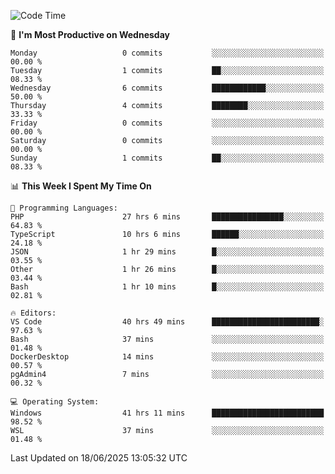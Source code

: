 <!--START_SECTION:waka-->
![Code Time](http://img.shields.io/badge/Code%20Time-5%2C111%20hrs%2058%20mins-blue)

📅 **I'm Most Productive on Wednesday** 

```text
Monday                   0 commits           ░░░░░░░░░░░░░░░░░░░░░░░░░   00.00 % 
Tuesday                  1 commits           ██░░░░░░░░░░░░░░░░░░░░░░░   08.33 % 
Wednesday                6 commits           ████████████░░░░░░░░░░░░░   50.00 % 
Thursday                 4 commits           ████████░░░░░░░░░░░░░░░░░   33.33 % 
Friday                   0 commits           ░░░░░░░░░░░░░░░░░░░░░░░░░   00.00 % 
Saturday                 0 commits           ░░░░░░░░░░░░░░░░░░░░░░░░░   00.00 % 
Sunday                   1 commits           ██░░░░░░░░░░░░░░░░░░░░░░░   08.33 % 
```


📊 **This Week I Spent My Time On** 

```text
💬 Programming Languages: 
PHP                      27 hrs 6 mins       ████████████████░░░░░░░░░   64.83 % 
TypeScript               10 hrs 6 mins       ██████░░░░░░░░░░░░░░░░░░░   24.18 % 
JSON                     1 hr 29 mins        █░░░░░░░░░░░░░░░░░░░░░░░░   03.55 % 
Other                    1 hr 26 mins        █░░░░░░░░░░░░░░░░░░░░░░░░   03.44 % 
Bash                     1 hr 10 mins        █░░░░░░░░░░░░░░░░░░░░░░░░   02.81 % 

🔥 Editors: 
VS Code                  40 hrs 49 mins      ████████████████████████░   97.63 % 
Bash                     37 mins             ░░░░░░░░░░░░░░░░░░░░░░░░░   01.48 % 
DockerDesktop            14 mins             ░░░░░░░░░░░░░░░░░░░░░░░░░   00.57 % 
pgAdmin4                 7 mins              ░░░░░░░░░░░░░░░░░░░░░░░░░   00.32 % 

💻 Operating System: 
Windows                  41 hrs 11 mins      █████████████████████████   98.52 % 
WSL                      37 mins             ░░░░░░░░░░░░░░░░░░░░░░░░░   01.48 % 
```


 Last Updated on 18/06/2025 13:05:32 UTC
<!--END_SECTION:waka-->
